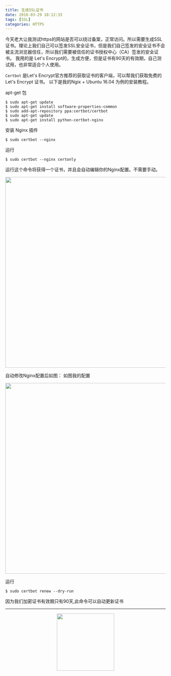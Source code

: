 ```yaml
---
title: 生成SSL证书
date: 2018-03-29 18:12:33
tags: [SSL]
categories: HTTPS
---
```


今天老大让我测试https的网站是否可以绕过备案，正常访问。所以需要生成SSL证书。理论上我们自己可以签发SSL安全证书，但是我们自己签发的安全证书不会被主流浏览器信任，所以我们需要被信任的证书授权中心（CA）签发的安全证书。 我用的是 Let's Encrypt的，生成方便，但是证书有90天的有效期，自己测试用，也非常适合个人使用。

<!-- more -->

`Certbot` 是Let's Encrypt官方推荐的获取证书的客户端，可以帮我们获取免费的Let's Encrypt 证书。
以下是我的Ngix + Ubuntu 16.04 为例的安装教程。

 apt-get 包
 ```
$ sudo apt-get update
$ sudo apt-get install software-properties-common
$ sudo add-apt-repository ppa:certbot/certbot
$ sudo apt-get update
$ sudo apt-get install python-certbot-nginx 
 ```
安装 Nginx 插件
```
$ sudo certbot --nginx
```
运行
```
$ sudo certbot --nginx certonly
```

运行这个命令将获得一个证书，并且会自动编辑你的Nginx配置。不需要手动。

<center><img src="http://ofstpx613.bkt.clouddn.com/1522314525.jpg" width="600" ></center>


自动修改Nginx配置后如图：
如图我的配置
<center><img src="http://ofstpx613.bkt.clouddn.com/15223155421.jpg" width="600" ></center>


运行
```
$ sudo certbot renew --dry-run
```
因为我们加密证书有效期只有90天,此命令可以自动更新证书

---- 

<center><img src="https://subscription-1255463026.cos.ap-guangzhou.myqcloud.com/subscription.png" width="180" ></center>
